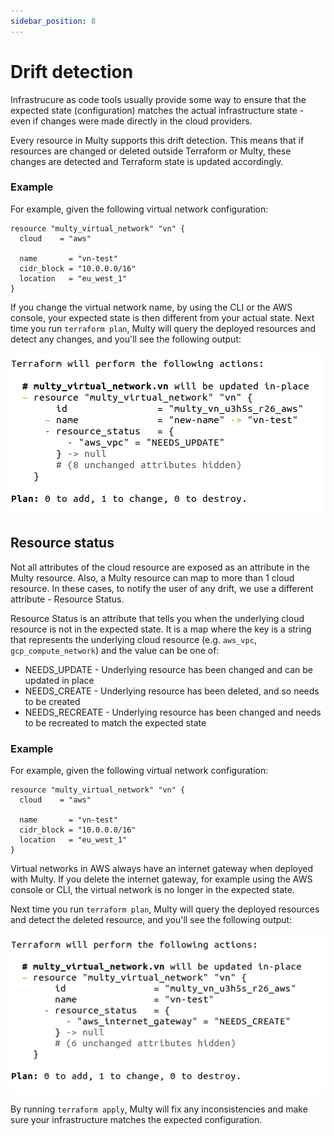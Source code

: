 ```yaml
---
sidebar_position: 8
---
```


# Drift detection

Infrastrucure as code tools usually provide some way to ensure that the expected state (configuration) matches the actual infrastructure state - even if changes were made directly in the cloud providers. 

Every resource in Multy supports this drift detection. This means that if resources are changed or deleted outside Terraform or Multy, these changes are detected and Terraform state is updated accordingly.

### Example

For example, given the following virtual network configuration:

```hcl
resource "multy_virtual_network" "vn" {
  cloud    = "aws"

  name       = "vn-test"
  cidr_block = "10.0.0.0/16"
  location   = "eu_west_1"
}
```

If you change the virtual network name, by using the CLI or the AWS console, your expected state is then different from your actual state. Next time you run `terraform plan`, Multy will query the deployed resources and detect any changes, and you'll see the following output:

![multycloud](assets/drift-1.png)

## Resource status

Not all attributes of the cloud resource are exposed as an attribute in the Multy resource. Also, a Multy resource can map to more than 1 cloud resource. In these cases, to notify the user of any drift, we use a different attribute - Resource Status.

Resource Status is an attribute that tells you when the underlying cloud resource is not in the expected state. It is a map where the key is a string that represents the underlying cloud resource (e.g. `aws_vpc`, `gcp_compute_network`) and the value can be one of:

- NEEDS_UPDATE - Underlying resource has been changed and can be updated in place
- NEEDS_CREATE - Underlying resource has been deleted, and so needs to be created
- NEEDS_RECREATE - Underlying resource has been changed and needs to be recreated to match the expected state


### Example

For example, given the following virtual network configuration:

```hcl
resource "multy_virtual_network" "vn" {
  cloud    = "aws"

  name       = "vn-test"
  cidr_block = "10.0.0.0/16"
  location   = "eu_west_1"
}
```

Virtual networks in AWS always have an internet gateway when deployed with Multy.
If you delete the internet gateway, for example using the AWS console or CLI, the virtual network is no longer in the expected state.


Next time you run `terraform plan`, Multy will query the deployed resources and detect the deleted resource, and you'll see the following output:

![multycloud](assets/drift-2.png)

By running `terraform apply`, Multy will fix any inconsistencies and make sure your infrastructure matches the expected configuration.